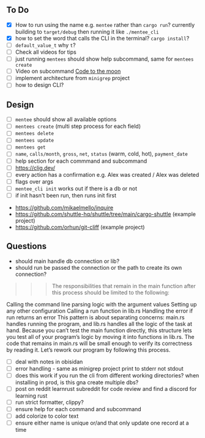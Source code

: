 ## To Do
- [x] How to run using the name e.g. `mentee` rather than `cargo run`? currently building to `target/debug` then running it like `./mentee_cli`
- [x] how to set the word that calls the CLI in the terminal? `cargo install`?
- [ ] `default_value_t` why `t`?
- [ ] Check all videos for tips
- [ ] just running `mentees` should show help subcommand, same for `mentees create`
- [ ] Video on subcommand [Code to the moon](https://youtu.be/fD9ptABVQbI?si=YrIbd2tBDegxCSLd)
- [ ] implement architecture from `minigrep` project
- [ ] how to design CLI?

## Design
- [ ] `mentee` should show all available options
- [ ] `mentees create` (multi step process for each field)
- [ ] `mentees delete`
- [ ] `mentees update`
- [ ] `mentees get`
- [ ] `name`, `calls/month`, `gross`, `net`, `status` (warm, cold, hot), `payment_date`
- [ ] help section for each commmand and subcommand
- [ ] https://clig.dev/
- [ ] every action has a confirmation e.g. Alex was created / Alex was deleted
- [ ] flags over args
- [ ] `mentee_cli init` works out if there is a db or not
- [ ] if init hasn't been run, then runs init first
- https://github.com/mikaelmello/inquire
- https://github.com/shuttle-hq/shuttle/tree/main/cargo-shuttle (example project)
- https://github.com/orhun/git-cliff (example project)

## Questions
- should main handle db connection or lib?
- should run be passed the connection or the path to create its own connection?

>>> The responsibilities that remain in the main function after this process should be limited to the following:

Calling the command line parsing logic with the argument values
Setting up any other configuration
Calling a run function in lib.rs
Handling the error if run returns an error
This pattern is about separating concerns: main.rs handles running the program, and lib.rs handles all the logic of the task at hand. Because you can’t test the main function directly, this structure lets you test all of your program’s logic by moving it into functions in lib.rs. The code that remains in main.rs will be small enough to verify its correctness by reading it. Let’s rework our program by following this process.

- [ ] deal with notes in obisidan
- [ ] error handling - same as minigrep project print to stderr not stdout
- [ ] does this work if you run the cli from different working directories? when installing in prod, is this gna create multiple dbs?
- [ ] post on reddit learnrust subreddit for code review and find a discord for learning rust 
- [ ] run strict formatter, clippy?
- [ ] ensure help for each command and subcommand
- [ ] add colorize to color text
- [ ] ensure either name is unique or/and that only update one record at a time
